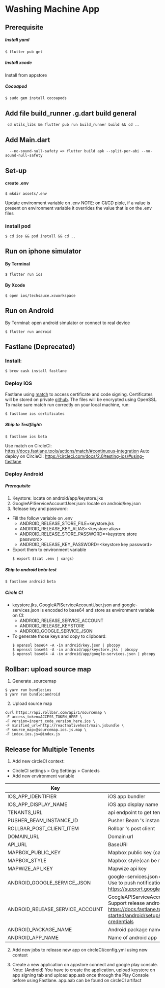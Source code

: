 # Washing Machine App

## Prerequisite

##### Install yaml

```
$ flutter pub get
```

##### Install xcode

Install from appstore

##### Cocoapod

```
$ sudo gem install cocoapods
```

## Add file build_runner .g.dart build general

```
 cd utils_libs && flutter pub run build_runner build && cd ..
```
## Add Main.dart

```
  --no-sound-null-safety => flutter build apk --split-per-abi --no-sound-null-safety
```

## Set-up

#### create .env

```
$ mkdir assets/.env
```

Update environment variable on .env
NOTE: on CI/CD piple, if a value is present on environment variable it overrides the value that is on the .env files

### install pod

```
$ cd ios && pod install && cd ..
```

## Run on iphone simulator

#### By Terminal

```
$ flutter run ios
```

#### By Xcode

```
$ open ios/techsauce.xcworkspace
```

## Run on Android

By Terminal: open android simulator or connect to real device

```
$ flutter run android
```

## Fastlane (Deprecated)

### Install:

```
$ brew cask install fastlane
```

### Deploy iOS

Fastlane using [match](https://docs.fastlane.tools/actions/match/#match) to access certificate and code signing.
Certificates will be stored on private [github](https://github.com/iconiclive/certificates). The files will be encrypted using OpenSSL.
To make sure match run correctly on your local machine, run:

```
$ fastlane ios certificates
```

##### Ship to Testflight:

```
$ fastlane ios beta
```

Use match on CircleCI:
https://docs.fastlane.tools/actions/match/#continuous-integration
Auto deploy on CircleCI:
https://circleci.com/docs/2.0/testing-ios/#using-fastlane

### Deploy Android

##### Prerequisite

1. Keystore: locate on android/app/keystore.jks
2. GoogleAPIServiceAccountUser.json: locate on android/key.json
3. Release key and password:

- Fill the follow variable on .env
  - ANDROID_RELEASE_STORE_FILE=keystore.jks
  - ANDROID_RELEASE_KEY_ALIAS=\<keystore alias>
  - ANDROID_RELEASE_STORE_PASSWORD=\<keystore store password>
  - ANDROID_RELEASE_KEY_PASSWORD=\<keystore key password>
- Export them to environment variable
  ```
  $ export $(cat .env | xargs)
  ```

##### Ship to android beta test

```
$ fastlane android beta
```

##### Circle CI

- keystore.jks, GoogleAPIServiceAccountUser.json and google-services.json is encoded to base64 and store as environment variable on CI:
  - ANDROID_RELEASE_SERVICE_ACCOUNT
  - ANDROID_RELEASE_KEYSTORE
  - ANDROID_GOOGLE_SERVICE_JSON
- To generate those keys and copy to clipboard:
  ```
  $ openssl base64 -A -in android/key.json | pbcopy
  $ openssl base64 -A -in android/app/keystore.jks | pbcopy
  $ openssl base64 -A -in android/app/google-services.json | pbcopy
  ```

## Rollbar: upload source map

1. Generate .sourcemap

```
$ yarn run bundle:ios
$ yarn run bundle:android
```

2. Upload source map

```
curl https://api.rollbar.com/api/1/sourcemap \
-F access_token=ACCESS_TOKEN_HERE \
-F version=insert_code_version_here.ios \
-F minified_url=http://reactnativehost/main.jsbundle \
-F source_map=@sourcemap.ios.js.map \
-F index.ios.js=@index.js
```

## Release for Multiple Tenents

1. Add new circleCI context:

- CircleCI settings > Org Settings > Contexts
- Add new environment variable

| Key                             | Description                                                                                                                                                                 | Example                                                                                  |
| ------------------------------- | --------------------------------------------------------------------------------------------------------------------------------------------------------------------------- | ---------------------------------------------------------------------------------------- |
| IOS_APP_IDENTIFIER              | iOS app bundler                                                                                                                                                             | com.futureassembly.techsauce                                                             |
| IOS_APP_DISPLAY_NAME            | iOS app display name                                                                                                                                                        | Techsauce                                                                                |
| TENANTS_URL                     | api endpoint to get tenant info                                                                                                                                             | https://staging.delegateconnect.co/api/v1/tenant/1                                       |
| PUSHER_BEAM_INSTANCE_ID         | Pusher Beam 's instance id                                                                                                                                                  |                                                                                          |
| ROLLBAR_POST_CLIENT_ITEM        | Rollbar 's post client                                                                                                                                                      |                                                                                          |
| DOMAIN_URL                      | Domain url                                                                                                                                                                  | https://staging.delegateconnect.co/                                                      |
| API_URL                         | BaseURl                                                                                                                                                                     | https://staging.delegateconnect.co/api/v1/                                               |
| MAPBOX_PUBLIC_KEY               | Mapbox public key (can be re-use for all app)                                                                                                                               | pk.eyJ1IjoidHJ1b25nIiwiYSI6ImNpd29kMnpsMjAwMG0yem1xYXU0cmpyaGUifQ.45xw9mg2P9uONRPeMP0viA |
| MAPBOX_STYLE                    | Mapbox style(can be re-use for all app)                                                                                                                                     | mapbox://styles/truong/ck4wj20lp1o4h1co9upom3ikx                                         |
| MAPWIZE_API_KEY                 | Mapwize api key                                                                                                                                                             | 24ed2f0eeedbc1316409b1e31dfd5050                                                         |
| ANDROID_GOOGLE_SERVICE_JSON     | google-services.json encoded to base64 </br> Use to push notification android https://support.google.com/firebase/answer/7015592#)                                          | `\$ openssl base64 -A -in google-services.json                                           | pbcopy` </br> Need 1 each app |
| ANDROID_RELEASE_SERVICE_ACCOUNT | GoogleAPIServiceAccountUser.json encoded to base64 </br> Support release android https://docs.fastlane.tools/getting-started/android/setup/#collect-your-google-credentials | `\$ openssl base64 -A -in GoogleAPIServiceAccountUser.json                               | pbcopy` |
| ANDROID_PACKAGE_NAME            | Android package name for app                                                                                                                                                | com.iconiclive.dc_racs_asc                                                               |
| ANDROID_APP_NAME                | Name of android app                                                                                                                                                         | Techsauce                                                                                |

2. Add new jobs to release new app on circleCI/config.yml using new context

3. Create a new application on appstore connect and google play console.
   Note: (Android) You have to create the application, upload keystore on app signing tab and upload app.aab once through the Play Console before using Fastlane. app.aab can be found on circleCI artifact
